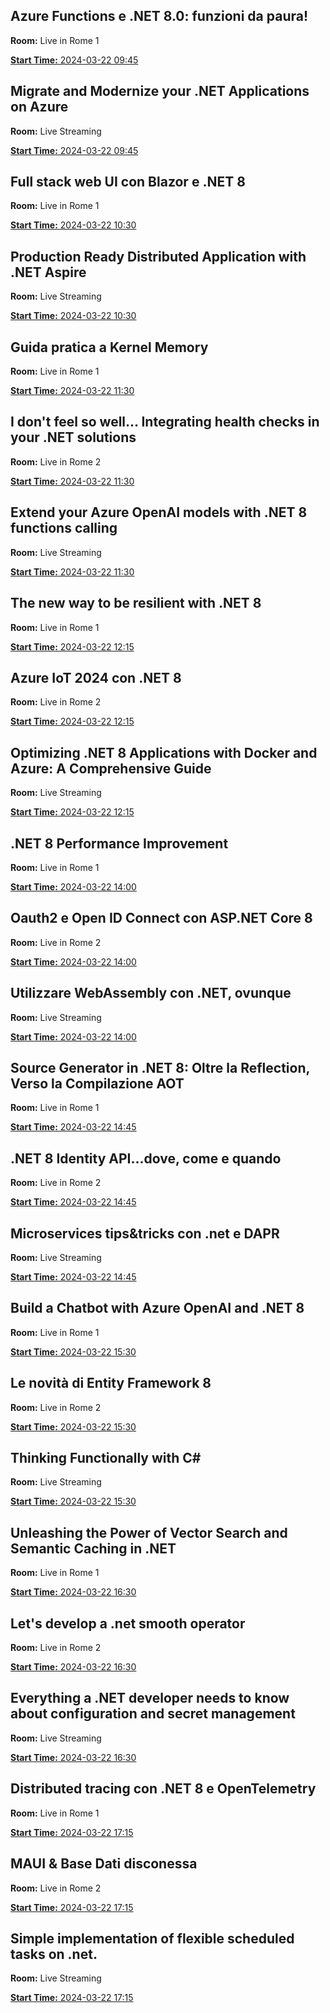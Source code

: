 ## Azure Functions e .NET 8.0: funzioni da paura!
**Room:** Live in Rome 1

[**Start Time:** 2024-03-22 09:45](session/room1_09_45/README.md)


## Migrate and Modernize your .NET Applications on Azure
**Room:** Live Streaming

[**Start Time:** 2024-03-22 09:45](session/room3_09_45/README.md)


## Full stack web UI con Blazor e .NET 8
**Room:** Live in Rome 1

[**Start Time:** 2024-03-22 10:30](session/room1_10_30/README.md)


## Production Ready Distributed Application with .NET Aspire
**Room:** Live Streaming

[**Start Time:** 2024-03-22 10:30](session/room3_10_30/README.md)


## Guida pratica a Kernel Memory
**Room:** Live in Rome 1

[**Start Time:** 2024-03-22 11:30](session/room1_11_30/README.md)


## I don't feel so well… Integrating health checks in your .NET solutions
**Room:** Live in Rome 2

[**Start Time:** 2024-03-22 11:30](session/room2_11_30/README.md)


## Extend your Azure OpenAI models with .NET 8 functions calling
**Room:** Live Streaming

[**Start Time:** 2024-03-22 11:30](session/room3_11_30/README.md)


## The new way to be resilient with .NET 8
**Room:** Live in Rome 1

[**Start Time:** 2024-03-22 12:15](session/room1_12_15/README.md)


## Azure IoT 2024 con .NET 8
**Room:** Live in Rome 2

[**Start Time:** 2024-03-22 12:15](session/room2_12_15/README.md)


## Optimizing .NET 8 Applications with Docker and Azure: A Comprehensive Guide
**Room:** Live Streaming

[**Start Time:** 2024-03-22 12:15](session/room3_12_15/README.md)


## .NET 8 Performance Improvement
**Room:** Live in Rome 1

[**Start Time:** 2024-03-22 14:00](session/room1_14_00/README.md)


## Oauth2 e Open ID Connect con ASP.NET Core 8
**Room:** Live in Rome 2

[**Start Time:** 2024-03-22 14:00](session/room2_14_00/README.md)


## Utilizzare WebAssembly con .NET, ovunque
**Room:** Live Streaming

[**Start Time:** 2024-03-22 14:00](session/room3_14_00/README.md)


## Source Generator in .NET 8: Oltre la Reflection, Verso la Compilazione AOT
**Room:** Live in Rome 1

[**Start Time:** 2024-03-22 14:45](session/room1_14_45/README.md)


## .NET 8 Identity API...dove, come e quando
**Room:** Live in Rome 2

[**Start Time:** 2024-03-22 14:45](session/room2_14_45/README.md)


## Microservices tips&tricks con .net e DAPR
**Room:** Live Streaming

[**Start Time:** 2024-03-22 14:45](session/room3_14_45/README.md)


## Build a Chatbot with Azure OpenAI and .NET 8
**Room:** Live in Rome 1

[**Start Time:** 2024-03-22 15:30](session/room1_15_30/README.md)


## Le novità di Entity Framework 8
**Room:** Live in Rome 2

[**Start Time:** 2024-03-22 15:30](session/room2_15_30/README.md)


## Thinking Functionally with C#
**Room:** Live Streaming

[**Start Time:** 2024-03-22 15:30](session/room3_15_30/README.md)


## Unleashing the Power of Vector Search and Semantic Caching in .NET
**Room:** Live in Rome 1

[**Start Time:** 2024-03-22 16:30](session/room1_16_30/README.md)


## Let's develop a .net smooth operator
**Room:** Live in Rome 2

[**Start Time:** 2024-03-22 16:30](session/room2_16_30/README.md)


## Everything a .NET developer needs to know about configuration and secret management
**Room:** Live Streaming

[**Start Time:** 2024-03-22 16:30](session/room3_16_30/README.md)


## Distributed tracing con .NET 8 e OpenTelemetry
**Room:** Live in Rome 1

[**Start Time:** 2024-03-22 17:15](session/room1_17_15/README.md)


## MAUI & Base Dati disconessa
**Room:** Live in Rome 2

[**Start Time:** 2024-03-22 17:15](session/room2_17_15/README.md)


## Simple implementation of flexible scheduled tasks on .net.
**Room:** Live Streaming

[**Start Time:** 2024-03-22 17:15](session/room3_17_15/README.md)


